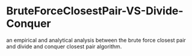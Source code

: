 # BruteForceClosestPair-VS-Divide-Conquer
an empirical and analytical analysis between the brute force closest pair and divide and conquer closest pair algorithm.
